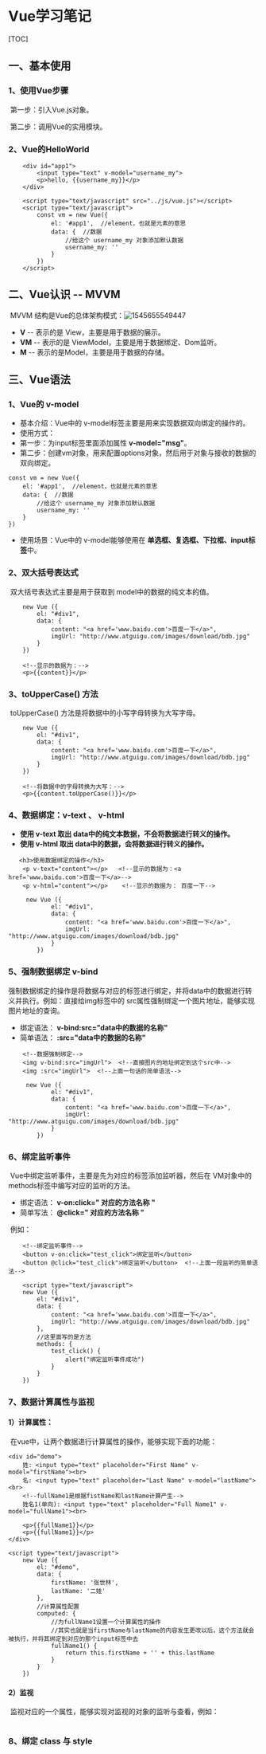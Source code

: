 # Vue学习笔记

[TOC]

## 一、基本使用

### 1、使用Vue步骤

​	第一步：引入Vue.js对象。

​	第二步：调用Vue的实用模块。

### 2、Vue的HelloWorld

```vue
    <div id="app1">
        <input type="text" v-model="username_my">
        <p>hello, {{username_my}}</p>
    </div>

    <script type="text/javascript" src="../js/vue.js"></script>
    <script type="text/javascript">
        const vm = new Vue({
            el: '#app1',  //element，也就是元素的意思
            data: {  //数据
                //给这个 username_my 对象添加默认数据
                username_my: ''
            }
        })
    </script>
```



## 二、Vue认识 -- MVVM

​	MVVM 结构是Vue的总体架构模式：![1545655549447](assets/1545655549447.png)

- **V**  -- 表示的是 View，主要是用于数据的展示。
- **VM** -- 表示的是 ViewModel，主要是用于数据绑定、Dom监听。
- **M** -- 表示的是Model，主要是用于数据的存储。



## 三、Vue语法

### 1、Vue的 v-model

- 基本介绍：Vue中的 v-model标签主要是用来实现数据双向绑定的操作的。
- 使用方式：
- 第一步：为input标签里面添加属性  **v-model="msg"**。
- 第二步：创建vm对象，用来配置options对象，然后用于对象与接收的数据的双向绑定。

```vue
const vm = new Vue({
    el: '#app1',  //element，也就是元素的意思
    data: {  //数据
    	//给这个 username_my 对象添加默认数据
    	username_my: ''
    }
})
```

- 使用场景：Vue中的 v-model能够使用在 **单选框、复选框、下拉框、input标签**中。

### 2、双大括号表达式

​	双大括号表达式主要是用于获取到 model中的数据的纯文本的值。

```vue
    new Vue ({
        el: "#div1",
        data: {
            content: "<a href='www.baidu.com'>百度一下</a>",
            imgUrl: "http://www.atguigu.com/images/download/bdb.jpg"
        }
    })
    
    <!--显示的数据为：-->
    <p>{{content}}</p>  
```

### 3、toUpperCase() 方法

​	toUpperCase() 方法是将数据中的小写字母转换为大写字母。

```vue
    new Vue ({
        el: "#div1",
        data: {
            content: "<a href='www.baidu.com'>百度一下</a>",
            imgUrl: "http://www.atguigu.com/images/download/bdb.jpg"
        }
    })
    
    <!--将数据中的字母转换为大写：-->
    <p>{{content.toUpperCase()}}</p>  
```

### 4、数据绑定：v-text  、 v-html

- **使用 v-text 取出 data中的纯文本数据，不会将数据进行转义的操作。**
- **使用 v-html 取出 data中的数据，会将数据进行转义的操作。**

```vue
   <h3>使用数据绑定的操作</h3>
    <p v-text="content"></p>   <!--显示的数据为：<a href='www.baidu.com'>百度一下</a>-->
    <p v-html="content"></p>    <!--显示的数据为： 百度一下-->
    
     new Vue ({
            el: "#div1",
            data: {
                content: "<a href='www.baidu.com'>百度一下</a>",
                imgUrl: "http://www.atguigu.com/images/download/bdb.jpg"
            }
        })
```

### 5、强制数据绑定 v-bind

​	强制数据绑定的操作是将数据与对应的标签进行绑定，并将data中的数据进行转义并执行。例如：直接给img标签中的 src属性强制绑定一个图片地址，能够实现图片地址的查询。

- 绑定语法：  **v-bind:src="data中的数据的名称"**
- 简单语法：  **:src="data中的数据的名称"**

```vue
    <!--数据强制绑定-->
    <img v-bind:src="imgUrl">  <!--直接图片的地址绑定到这个src中-->
    <img :src="imgUrl">  <!--上面一句话的简单语法-->
    
     new Vue ({
            el: "#div1",
            data: {
                content: "<a href='www.baidu.com'>百度一下</a>",
                imgUrl: "http://www.atguigu.com/images/download/bdb.jpg"
            }
        })
```

### 6、绑定监听事件

​	Vue中绑定监听事件，主要是先为对应的标签添加监听器，然后在 VM对象中的 methods标签中编写对应的监听的方法。

- 绑定语法： **v-on:click=" 对应的方法名称 "**
- 简单写法： **@click=" 对应的方法名称 "**

​	例如：

```vue
 	<!--绑定监听事件-->
    <button v-on:click="test_click">绑定监听</button>
    <button @click="test_click">绑定监听</button>  <!--上面一段监听的简单语法-->
    
    <script type="text/javascript">
    new Vue ({
        el: "#div1",
        data: {
            content: "<a href='www.baidu.com'>百度一下</a>",
            imgUrl: "http://www.atguigu.com/images/download/bdb.jpg"
        },
        //这里面写的是方法
        methods: {
            test_click() {
                alert("绑定监听事件成功")
            }
        }
    })
```

### 7、数据计算属性与监视

#### 1）计算属性：

​	在vue中，让两个数据进行计算属性的操作，能够实现下面的功能：

```vue
<div id="demo">
    姓: <input type="text" placeholder="First Name" v-model="firstName"><br>
    名: <input type="text" placeholder="Last Name" v-model="lastName"><br>
    <!--fullName1是根据fistName和lastName计算产生-->
    姓名1(单向): <input type="text" placeholder="Full Name1" v-model="fullName1"><br>

    <p>{{fullName1}}</p>
    <p>{{fullName1}}</p>
</div>

<script type="text/javascript">
    new Vue ({
        el: "#demo",
        data: {
            firstName: '张世林',
            lastName: '二娃'
        },
        //计算属性配置
        computed: {
            //为fullName1设置一个计算属性的操作
            //其实也就是当firstName与lastName的内容发生更改以后，这个方法就会被执行，并将其绑定到对应的那个input标签中去
            fullName1() {
                return this.firstName + '' + this.lastName
            }
        }
    })
```

#### 2）监视

​	监视对应的一个属性，能够实现对监视的对象的监听与查看，例如：

```

```



### 8、绑定 class 与 style



















